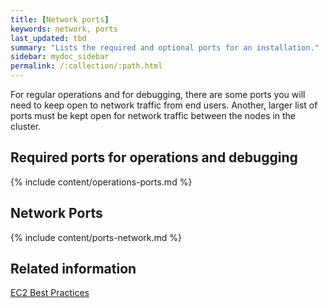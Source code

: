 ```yaml
---
title: [Network ports]
keywords: network, ports
last_updated: tbd
summary: "Lists the required and optional ports for an installation."
sidebar: mydoc_sidebar
permalink: /:collection/:path.html
---
```

For regular operations and for debugging, there are some ports you will need to keep open to network traffic from end users. Another, larger list of ports must be kept open for network traffic between the nodes in the cluster.

## Required ports for operations and debugging

{% include content/operations-ports.md %}

## Network Ports

{% include content/ports-network.md %}

## Related information  

[EC2 Best Practices](http://docs.aws.amazon.com/AWSEC2/latest/UserGuide/ec2-best-practices.html)
